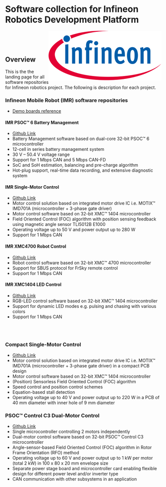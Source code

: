 <!--
SPDX-FileCopyrightText: Copyright (c) 2024 Infineon Technologies AG
SPDX-License-Identifier: MIT
-->

# Software collection for Infineon Robotics Development Platform

<a href="https://www.infineon.com" target="_blank" rel="noreferrer noopener">
<img src="./assets/images/Logo.svg" align="right" alt="Infineon logo">
</a>
<br>
<br>
<br>

## Overview

<p>This is the the landing page for all software repositories for Infineon robotics project. The following is description for each project.</p>

### Infineon Mobile Robot (IMR) software repositories
- <a href="https://www.infineon.com/cms/de/applications/robotics/development-platform/" target="_blank" rel="noreferrer noopener">Demo boards reference</a>

#### IMR PSOC™ 6 Battery Management

- <a href="https://github.com/Infineon/IMR_PSoC6_BMS" target="_blank" rel="noreferrer noopener">Github Link</a>
- Battery Management software based on dual-core 32-bit PSOC™ 6 microcontroller
- 12-cell in series battery management system
- 30 V – 50.4 V voltage range
- Support for 1 Mbps CAN and 5 Mbps CAN-FD
- SoC and SoH estimation, balancing and pre-charge algorithm
- Hot-plug support, real-time data recording, and extensive diagnostic system

#### IMR Single-Motor Control

- <a href="https://github.com/Infineon/IMR_IMD701_MC" target="_blank" rel="noreferrer noopener">Github Link</a>
- Motor control solution based on integrated motor drive IC i.e. MOTIX™ IMD701A (microcontroller + 3-phase gate driver)
- Motor control software based on 32-bit XMC™ 1404 microcontroller
- Field Oriented Control (FOC) algorithm with position sensing feedback using magnetic angle sensor TLI5012B E1000
- Operating voltage up to 50 V and power output up to 280 W
- Support for 1 Mbps CAN

#### IMR XMC4700 Robot Control

- <a href="https://github.com/Infineon/IMR_XMC4700_RC" target="_blank" rel="noreferrer noopener">Github Link</a>
- Robot control software based on 32-bit XMC™ 4700 microcontroller
- Support for SBUS protocol for FrSky remote control
- Support for 1 Mbps CAN

#### IMR XMC1404 LED Control

- <a href="https://github.com/Infineon/IMR_XMC1404_LED" target="_blank" rel="noreferrer noopener">Github Link</a>
- RGB-LED control software based on 32-bit XMC™ 1404 microcontroller
- Support for dynamic LED modes e.g. pulsing and chasing with various colors
- Support for 1 Mbps CAN
<!--
#### IMR Navigation

- <a href="https://github.com/Infineon/IMR_nVIDIA_JONX_Navigation" target="_blank" rel="noreferrer noopener">Github Link</a>
- Autonomous navigation implemented in nVIDIA Jetson Orin NX 8 GB development kit with 2x hybrid-ToF cameras (by Infineon, pmdtechnologies, and Ofilm) and Wi-Fi 6E module based on CYW55573
- SLAM and obstacle avoidance capabilities accompanied with LED effects
- ROS framework with Google Cartographer and DWA path planner
- Support for 1 Mbps CAN

#### IMR Navigation GUI

- <a href="https://github.com/Infineon/IMR_Navigation_GUI" target="_blank" rel="noreferrer noopener">Github Link</a>
- Graphic User Interface to complete the IMR autonomous navigation experience
- Ubuntu 22.04 host laptop with connection to a router and nVIDIA Jetson Orin NX in IMR
- User input / command for navigation target and LED modes and colors

### GaN Matchbox

- <a href="https://github.com/Infineon/REF_MTR_48V30A_GaN" target="_blank" rel="noreferrer noopener">Github Link</a>
- Motor control software based on 32-bit XMC™ 4200 microcontroller with high resolution PWM
- (Position) Sensorless Field Oriented Control (FOC) algorithm aided with magnetic current sensor TLI4971
- 3-phase GaN HEMT inverter for high pole-pair number of PMSM motor
- High switching frequency and top-side cooling -->

<br><br>
### Compact Single-Motor Control

- <a href="https://github.com/Infineon/REF_36V_220W_SLFOC" target="_blank" rel="noreferrer noopener">Github Link</a>
- Motor control solution based on integrated motor drive IC i.e. MOTIX™ IMD701A (microcontroller + 3-phase gate driver) in a compact PCB design
- Motor control software based on 32-bit XMC™ 1404 microcontroller
- (Position) Sensorless Field Oriented Control (FOC) algorithm 
- Speed control and position control schemes
- Equation-based stall detection
- Operating voltage up to 40 V and power output up to 220 W in a PCB of 40 mm diameter with inner hole of 9 mm diameter

### PSOC™ Control C3 Dual-Motor Control

- <a href="https://github.com/Infineon/IMR_REF_48V_2x1KW_ASFOC" target="_blank" rel="noreferrer noopener">Github Link</a>
- Single microcontroller controlling 2 motors independently
- Dual-motor control software based on 32-bit PSOC™ Control C3 microcontroller
- Angle-sensor-based Field Oriented Control (FOC) algorithm in Rotor Frame Orientation (RFO) method
- Operating voltage up to 60 V and power output up to 1 kW per motor (total 2 kW) in 100 x 80 x 20 mm envelope size
- Separate power stage board and microcontroller card enabling flexible design for different power level and/or inverter type
- CAN communication with other subsystems in an application

<!---
### Contact
In case of questions regarding this repository and its contents, refer to [MAINTAINERS.md](MAINTAINERS.md) for the contact details of this project's maintainers.

### Licensing

Please see our [LICENSE](LICENSE) for copyright and license information.

## Intended use cases

<p>These examples can be used as a starting point for your project. They are meant to be used with DAVE 4.5.0</p>
-->
